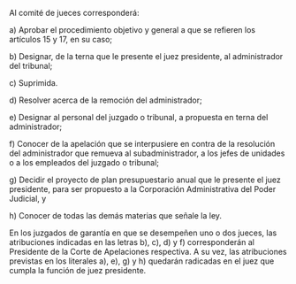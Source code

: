 Al comité de jueces corresponderá:

a) Aprobar el procedimiento objetivo y general a que se refieren los artículos 15 y 17, en su caso;

b) Designar, de la terna que le presente el juez presidente, al administrador del tribunal;

c) Suprimida.

d) Resolver acerca de la remoción del administrador;

e) Designar al personal del juzgado o tribunal, a propuesta en terna del administrador;

f) Conocer de la apelación que se interpusiere en contra de la resolución del administrador que remueva al subadministrador, a los jefes de unidades o a los empleados del juzgado o tribunal;

g) Decidir el proyecto de plan presupuestario anual que le presente el juez presidente, para ser propuesto a la Corporación Administrativa del Poder Judicial, y

h) Conocer de todas las demás materias que señale la ley.

En los juzgados de garantía en que se desempeñen uno o dos jueces, las atribuciones indicadas en las letras b), c), d) y f) corresponderán al Presidente de la Corte de Apelaciones respectiva. A su vez, las atribuciones previstas en los literales a), e), g) y h) quedarán radicadas en el juez que cumpla la función de juez presidente.
